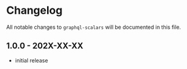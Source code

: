 # Changelog

All notable changes to `graphql-scalars` will be documented in this file.

## 1.0.0 - 202X-XX-XX

- initial release
